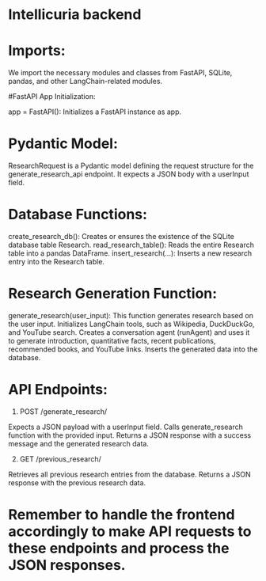 # Intellicuria backend

# Imports:

We import the necessary modules and classes from FastAPI, SQLite, pandas, and other LangChain-related modules.

#FastAPI App Initialization:

app = FastAPI(): Initializes a FastAPI instance as app.

# Pydantic Model:

ResearchRequest is a Pydantic model defining the request structure for the generate_research_api endpoint. It expects a JSON body with a userInput field.

# Database Functions:

create_research_db(): Creates or ensures the existence of the SQLite database table Research.
read_research_table(): Reads the entire Research table into a pandas DataFrame.
insert_research(...): Inserts a new research entry into the Research table.

# Research Generation Function:

generate_research(user_input): This function generates research based on the user input.
Initializes LangChain tools, such as Wikipedia, DuckDuckGo, and YouTube search.
Creates a conversation agent (runAgent) and uses it to generate introduction, quantitative facts, recent publications, recommended books, and YouTube links.
Inserts the generated data into the database.

# API Endpoints:

1. POST /generate_research/

Expects a JSON payload with a userInput field.
Calls generate_research function with the provided input.
Returns a JSON response with a success message and the generated research data.

2. GET /previous_research/

Retrieves all previous research entries from the database.
Returns a JSON response with the previous research data.

# Remember to handle the frontend accordingly to make API requests to these endpoints and process the JSON responses.
